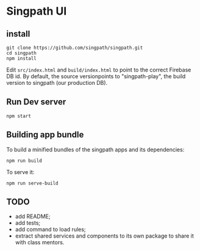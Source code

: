 # Singpath UI

## install

```shell
git clone https://github.com/singpath/singpath.git
cd singpath
npm install
```

Edit `src/index.html` and `build/index.html` to point to the correct Firebase DB id.
By default, the source versionpoints to "singpath-play", the build version to
singpath (our production DB).


## Run Dev server

```shell
npm start
```

## Building app bundle

To build a minified bundles of the singpath apps and its dependencies:
```shell
npm run build
```

To serve it:
```shell
npm run serve-build
```


## TODO

- add README;
- add tests;
- add command to load rules;
- extract shared services and components to its own package to share it with
class mentors.
